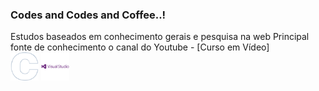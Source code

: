 
<h3> Codes and Codes and Coffee..!</h3>
Estudos baseados em conhecimento gerais e pesquisa na web 
Principal fonte de conhecimento o canal do Youtube - [Curso em Vídeo]
<div style={flex-direction: row}>

<img src="https://github.com/devicons/devicon/blob/master/icons/c/c-line.svg" alt="c" width="45" height="45"/>
<img src="https://github.com/devicons/devicon/blob/master/icons/visualstudio/visualstudio-plain-wordmark.svg" alt="visual studio" width="45" height="45" />
